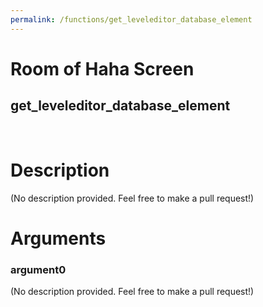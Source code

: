 ```yaml
---
permalink: /functions/get_leveleditor_database_element
---
```

# Room of Haha Screen  
## get_leveleditor_database_element  
&nbsp;  
# Description  
(No description provided. Feel free to make a pull request!) 
&nbsp;  
# Arguments
### argument0
(No description provided. Feel free to make a pull request!)
&nbsp;  


